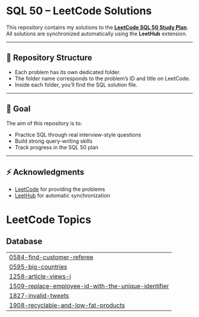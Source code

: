 # SQL 50 – LeetCode Solutions

This repository contains my solutions to the **[LeetCode SQL 50 Study Plan](https://leetcode.com/studyplan/top-sql-50/)**.  
All solutions are synchronized automatically using the **LeetHub** extension.

---

## 📂 Repository Structure
- Each problem has its own dedicated folder.  
- The folder name corresponds to the problem’s ID and title on LeetCode.  
- Inside each folder, you’ll find the SQL solution file.

---

## 🚀 Goal
The aim of this repository is to:
- Practice SQL through real interview-style questions  
- Build strong query-writing skills  
- Track progress in the SQL 50 plan  

---

## ⚡ Acknowledgments
- [LeetCode](https://leetcode.com/) for providing the problems  
- [LeetHub](https://github.com/QasimWani/LeetHub) for automatic synchronization  

<!---LeetCode Topics Start-->
# LeetCode Topics
## Database
|  |
| ------- |
| [0584-find-customer-referee](https://github.com/Aiza166/SQL-50-LeetCode/tree/master/0584-find-customer-referee) |
| [0595-big-countries](https://github.com/Aiza166/SQL-50-LeetCode/tree/master/0595-big-countries) |
| [1258-article-views-i](https://github.com/Aiza166/SQL-50-LeetCode/tree/master/1258-article-views-i) |
| [1509-replace-employee-id-with-the-unique-identifier](https://github.com/Aiza166/SQL-50-LeetCode/tree/master/1509-replace-employee-id-with-the-unique-identifier) |
| [1827-invalid-tweets](https://github.com/Aiza166/SQL-50-LeetCode/tree/master/1827-invalid-tweets) |
| [1908-recyclable-and-low-fat-products](https://github.com/Aiza166/SQL-50-LeetCode/tree/master/1908-recyclable-and-low-fat-products) |
<!---LeetCode Topics End-->